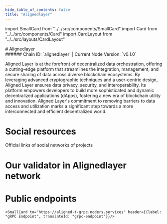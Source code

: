 ```yaml
---
hide_table_of_contents: false
title: "Alignedlayer"
---
```


import SmallCard from "../../src/components/SmallCard"
import Card from "../../src/components/Card"
import CardLayout from "../../src/layouts/CardLayout"

<div class="h1-with-icon icon-alignedlayer">
# Alignedlayer
</div>
###### Chain ID: `alignedlayer` | Current Node Version: `v0.1.0`


Aligned Layer is at the forefront of decentralized data orchestration, offering a cutting-edge platform that streamlines the integration, management, and secure sharing of data across diverse blockchain ecosystems. By leveraging advanced cryptographic techniques and a user-centric design, Aligned Layer ensures data privacy, security, and interoperability. Its platform empowers developers to build more sophisticated and dynamic decentralized applications (dApps), fostering a new era of blockchain utility and innovation. Aligned Layer's commitment to removing barriers to data access and utilization marks a significant step towards a more interconnected and efficient decentralized world.

# Social resources
Official links of social networks of projects

<CardLayout autoFitEnabled={false}>
    <SmallCard to="https://alignedlayer.com/" header={{label: "Website", translateId: "social-telegram"}} iconPath="img/website-icon.svg"/>
    <SmallCard to="https://github.com/yetanotherco/aligned_layer" header={{label: "GitHub", translateId: "social-telegram"}} iconPath="img/github-icon.svg"/>
    <SmallCard to="http://discord.gg/0glabs" header={{label: "Discord", translateId: "social-telegram"}} iconPath="img/discord-icon.svg"/>
    <SmallCard to="https://twitter.com/alignedlayer" header={{label: "X", translateId: "social-telegram"}} iconPath="img/x-icon.svg"/>
    <SmallCard to="https://t.me/aligned_layer" header={{label: "Telegram", translateId: "social-telegram"}} iconPath="img/telegram-icon.svg"/>
</CardLayout>

# Our validator in Alignedlayer network

<CardLayout autoFitEnabled={true}>
    <Card
        to="https://testnet.alignedlayer.explorers.guru/validator/alignedvaloper1fu5vtujxarn3wuhhuqkz2dwd46feshdvt8frpr"
        header={{
            label: "[NODERS]TEAM",
            translateId: "development-setup",
        }}
        body={{
            label: "Trusted blockchain validator",
        }}
        iconPath="img/kotlin-icon.svg"
    />
</CardLayout>

# Public endpoints

<CardLayout autoFitEnabled={true}>
    <SmallCard to="https://aligned-t-rpc.noders.services" header={{label: "RPC Endpoint", translateId: "rpc-endpoint"}}/>
    <SmallCard to="https://aligned-t-api.noders.services" header={{label: "API Endpoint", translateId: "api-endpoint"}}/>
    
    <SmallCard to="https://aligned-t-grpc.noders.services" header={{label: "gRPC Endpoint", translateId: "grpc-endpoint"}}/>
</CardLayout>
